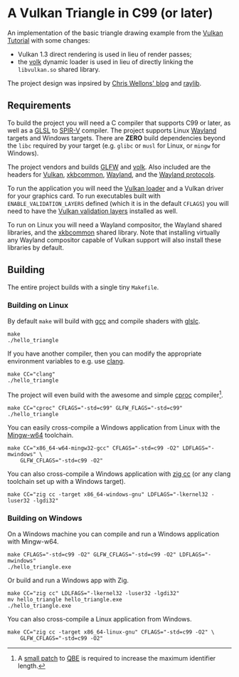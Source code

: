 # A Vulkan Triangle in C99 (or later)

An implementation of the basic triangle drawing example from
the [Vulkan Tutorial][10] with some changes:

 - Vulkan 1.3 direct rendering is used in lieu of render passes;
 - the [volk][11] dynamic loader is used in lieu of directly linking
   the `libvulkan.so` shared library.

The project design was inpsired by [Chris Wellons' blog][18] and [raylib][19].

## Requirements

To build the project you will need a C compiler that supports C99 or later,
as well as a [GLSL][5] to [SPIR-V][6] compiler.
The project supports Linux [Wayland][13] targets and Windows targets.
There are **ZERO** build dependencies beyond the `libc` required
by your target (e.g. `glibc` or `musl` for Linux, or `mingw` for Windows).

The project vendors and builds [GLFW][2] and [volk][11]. Also included
are the headers for [Vulkan][3], [xkbcommon][17], [Wayland][13], and the
[Wayland protocols][14].

To run the application you will need the [Vulkan loader][4]
and a Vulkan driver for your graphics card. To run executables built with
`ENABLE_VALIDATION_LAYERS` defined (which it is in the default `CFLAGS`)
you will need to have the [Vulkan validation layers][12] installed as well.

To run on Linux you will need a Wayland compositor, the Wayland shared
libraries, and the [xkbcommon][17] shared library.
Note that installing virtually any Wayland compositor capable of Vulkan
support will also install these libraries by default.

## Building

The entire project builds with a single tiny `Makefile`.

### Building on Linux

By default `make` will build with [gcc][7] and compile shaders with
[glslc][8].

```
make
./hello_triangle
```

If you have another compiler, then you can modify the appropriate
environment variables to e.g. use [clang][20].

```
make CC="clang"
./hello_triangle
```

The project will even build with the awesome and simple [cproc][1]
compiler[^1].

```
make CC="cproc" CFLAGS="-std=c99" GLFW_FLAGS="-std=c99"
./hello_triangle
```

You can easily cross-compile a Windows application from Linux with the
[Mingw-w64][9] toolchain.

```
make CC="x86_64-w64-mingw32-gcc" CFLAGS="-std=c99 -O2" LDFLAGS="-mwindows" \
    GLFW_CFLAGS="-std=c99 -O2"
```

You can also cross-compile a Windows application with [zig cc][18] (or any
clang toolchain set up with a Windows target).

```
make CC="zig cc -target x86_64-windows-gnu" LDFLAGS="-lkernel32 -luser32 -lgdi32"
```

### Building on Windows

On a Windows machine you can compile and run a Windows application with
Mingw-w64.

```
make CFLAGS="-std=c99 -O2" GLFW_CFLAGS="-std=c99 -O2" LDFLAGS="-mwindows"
./hello_triangle.exe
```

Or build and run a Windows app with Zig.

```
make CC="zig cc" LDLFAGS="-lkernel32 -luser32 -lgdi32"
mv hello_triangle hello_triangle.exe
./hello_triangle.exe
```

You can also cross-compile a Linux application from Windows.

```
make CC="zig cc -target x86_64-linux-gnu" CFLAGS="-std=c99 -O2" \
    GLFW_CFLAGS="-std=c99 -O2"
```

[^1]: A [small patch][15] to [QBE][16] is required to increase the maximum
    identifier length.

[1]: https://sr.ht/~mcf/cproc/
[2]: https://github.com/glfw/glfw
[3]: https://github.com/KhronosGroup/Vulkan-Headers
[4]: https://github.com/KhronosGroup/Vulkan-Loader
[5]: https://www.khronos.org/opengl/wiki/Core_Language_(GLSL)
[6]: https://registry.khronos.org/SPIR-V/
[7]: https://gcc.gnu.org/
[8]: https://github.com/google/shaderc
[9]: https://www.mingw-w64.org/
[10]: https://vulkan-tutorial.com/Drawing_a_triangle/Setup/Base_code
[11]: https://github.com/zeux/volk
[12]: https://github.com/KhronosGroup/Vulkan-ValidationLayers
[13]: https://gitlab.freedesktop.org/wayland/wayland
[14]: https://gitlab.freedesktop.org/wayland/wayland-protocols
[15]: https://musing.permutationlock.com/static/qbe_identifier_len_expansion.patch
[16]: https://c9x.me/compile/
[17]: https://github.com/xkbcommon/libxkbcommon
[18]: https://nullprogram.com
[19]: https://github.com/raysan5/raylib
[20]: https://clang.llvm.org/

